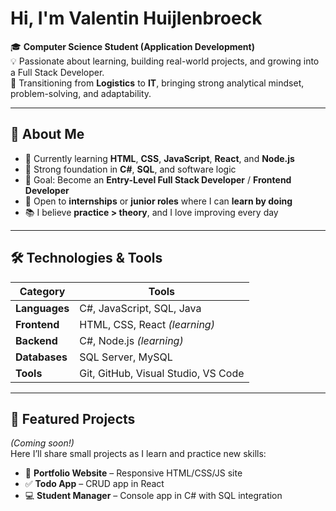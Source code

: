 # Hi, I'm Valentin Huijlenbroeck

🎓 **Computer Science Student (Application Development)**  
💡 Passionate about learning, building real-world projects, and growing into a Full Stack Developer.  
🔄 Transitioning from **Logistics** to **IT**, bringing strong analytical mindset, problem-solving, and adaptability.  

---

## 🚀 About Me
- 🌱 Currently learning **HTML**, **CSS**, **JavaScript**, **React**, and **Node.js**
- 🧠 Strong foundation in **C#**, **SQL**, and software logic
- 🎯 Goal: Become an **Entry-Level Full Stack Developer** / **Frontend Developer**
- 💬 Open to **internships** or **junior roles** where I can **learn by doing**
- 📚 I believe **practice > theory**, and I love improving every day

---

## 🛠️ Technologies & Tools
| Category | Tools |
|----------|-------|
| **Languages** | C#, JavaScript, SQL, Java |
| **Frontend** | HTML, CSS, React *(learning)* |
| **Backend** | C#, Node.js *(learning)* |
| **Databases** | SQL Server, MySQL |
| **Tools** | Git, GitHub, Visual Studio, VS Code |

---

## 📂 Featured Projects
*(Coming soon!)*  
Here I’ll share small projects as I learn and practice new skills:
- 🎨 **Portfolio Website** – Responsive HTML/CSS/JS site
- ✅ **Todo App** – CRUD app in React
- 💻 **Student Manager** – Console app in C# with SQL integration
